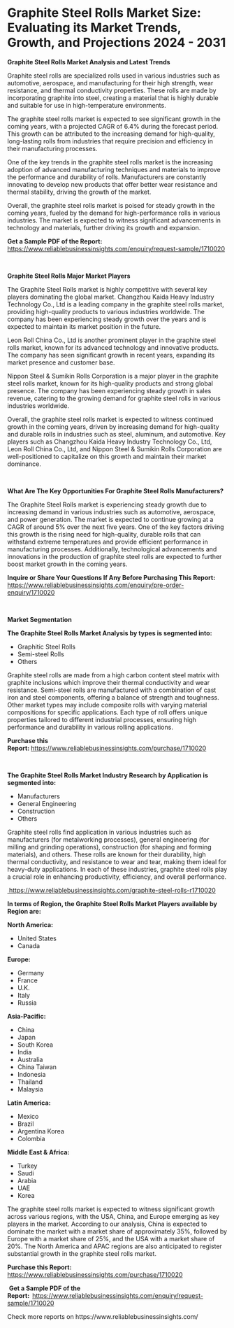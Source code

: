 <p><h1>Graphite Steel Rolls Market Size: Evaluating its Market Trends, Growth, and Projections 2024 - 2031</h1></p><p><strong>Graphite Steel Rolls Market Analysis and Latest Trends</strong></p>
<p><p>Graphite steel rolls are specialized rolls used in various industries such as automotive, aerospace, and manufacturing for their high strength, wear resistance, and thermal conductivity properties. These rolls are made by incorporating graphite into steel, creating a material that is highly durable and suitable for use in high-temperature environments.</p><p>The graphite steel rolls market is expected to see significant growth in the coming years, with a projected CAGR of 6.4% during the forecast period. This growth can be attributed to the increasing demand for high-quality, long-lasting rolls from industries that require precision and efficiency in their manufacturing processes.</p><p>One of the key trends in the graphite steel rolls market is the increasing adoption of advanced manufacturing techniques and materials to improve the performance and durability of rolls. Manufacturers are constantly innovating to develop new products that offer better wear resistance and thermal stability, driving the growth of the market.</p><p>Overall, the graphite steel rolls market is poised for steady growth in the coming years, fueled by the demand for high-performance rolls in various industries. The market is expected to witness significant advancements in technology and materials, further driving its growth and expansion.</p></p>
<p><strong>Get a Sample PDF of the Report:&nbsp;</strong> <a href="https://www.reliablebusinessinsights.com/enquiry/request-sample/1710020">https://www.reliablebusinessinsights.com/enquiry/request-sample/1710020</a></p>
<p>&nbsp;</p>
<p><strong>Graphite Steel Rolls Major Market Players</strong></p>
<p><p>The Graphite Steel Rolls market is highly competitive with several key players dominating the global market. Changzhou Kaida Heavy Industry Technology Co., Ltd is a leading company in the graphite steel rolls market, providing high-quality products to various industries worldwide. The company has been experiencing steady growth over the years and is expected to maintain its market position in the future.</p><p>Leon Roll China Co., Ltd is another prominent player in the graphite steel rolls market, known for its advanced technology and innovative products. The company has seen significant growth in recent years, expanding its market presence and customer base.</p><p>Nippon Steel & Sumikin Rolls Corporation is a major player in the graphite steel rolls market, known for its high-quality products and strong global presence. The company has been experiencing steady growth in sales revenue, catering to the growing demand for graphite steel rolls in various industries worldwide.</p><p>Overall, the graphite steel rolls market is expected to witness continued growth in the coming years, driven by increasing demand for high-quality and durable rolls in industries such as steel, aluminum, and automotive. Key players such as Changzhou Kaida Heavy Industry Technology Co., Ltd, Leon Roll China Co., Ltd, and Nippon Steel & Sumikin Rolls Corporation are well-positioned to capitalize on this growth and maintain their market dominance.</p></p>
<p>&nbsp;</p>
<p><strong>What Are The Key Opportunities For Graphite Steel Rolls Manufacturers?</strong></p>
<p><p>The Graphite Steel Rolls market is experiencing steady growth due to increasing demand in various industries such as automotive, aerospace, and power generation. The market is expected to continue growing at a CAGR of around 5% over the next five years. One of the key factors driving this growth is the rising need for high-quality, durable rolls that can withstand extreme temperatures and provide efficient performance in manufacturing processes. Additionally, technological advancements and innovations in the production of graphite steel rolls are expected to further boost market growth in the coming years.</p></p>
<p><strong>Inquire or Share Your Questions If Any Before Purchasing This Report:</strong> <a href="https://www.reliablebusinessinsights.com/enquiry/pre-order-enquiry/1710020">https://www.reliablebusinessinsights.com/enquiry/pre-order-enquiry/1710020</a></p>
<p>&nbsp;</p>
<p><strong>Market Segmentation</strong></p>
<p><strong>The Graphite Steel Rolls Market Analysis by types is segmented into:</strong></p>
<p><ul><li>Graphitic Steel Rolls</li><li>Semi-steel Rolls</li><li>Others</li></ul></p>
<p><p>Graphite steel rolls are made from a high carbon content steel matrix with graphite inclusions which improve their thermal conductivity and wear resistance. Semi-steel rolls are manufactured with a combination of cast iron and steel components, offering a balance of strength and toughness. Other market types may include composite rolls with varying material compositions for specific applications. Each type of roll offers unique properties tailored to different industrial processes, ensuring high performance and durability in various rolling applications.</p></p>
<p><strong>Purchase this Report:&nbsp;</strong><a href="https://www.reliablebusinessinsights.com/purchase/1710020">https://www.reliablebusinessinsights.com/purchase/1710020</a></p>
<p>&nbsp;</p>
<p><strong>The Graphite Steel Rolls Market Industry Research by Application is segmented into:</strong></p>
<p><ul><li>Manufacturers</li><li>General Engineering</li><li>Construction</li><li>Others</li></ul></p>
<p><p>Graphite steel rolls find application in various industries such as manufacturers (for metalworking processes), general engineering (for milling and grinding operations), construction (for shaping and forming materials), and others. These rolls are known for their durability, high thermal conductivity, and resistance to wear and tear, making them ideal for heavy-duty applications. In each of these industries, graphite steel rolls play a crucial role in enhancing productivity, efficiency, and overall performance.</p></p>
<p><a href="https://www.reliablebusinessinsights.com/graphite-steel-rolls-r1710020">&nbsp;https://www.reliablebusinessinsights.com/graphite-steel-rolls-r1710020</a></p>
<p><strong>In terms of Region, the Graphite Steel Rolls Market Players available by Region are:</strong></p>
<p>
    <p> <strong> North America: </strong>
        <ul>
            <li>United States</li>
            <li>Canada</li>
        </ul>
        </p> 
    <p> <strong> Europe: </strong>
        <ul>
            <li>Germany</li>
            <li>France</li>
            <li>U.K.</li>
            <li>Italy</li>
            <li>Russia</li>
        </ul>
        </p> 
    <p> <strong> Asia-Pacific: </strong>
        <ul>
            <li>China</li>
            <li>Japan</li>
            <li>South Korea</li>
            <li>India</li>
            <li>Australia</li>
            <li>China Taiwan</li>
            <li>Indonesia</li>
            <li>Thailand</li>
            <li>Malaysia</li>
        </ul>
        </p> 
    <p> <strong> Latin America: </strong>
        <ul>
            <li>Mexico</li>
            <li>Brazil</li>
            <li>Argentina Korea</li>
            <li>Colombia</li>
        </ul>
        </p> 
    <p> <strong> Middle East & Africa: </strong>
        <ul>
            <li>Turkey</li>
            <li>Saudi</li>
            <li>Arabia</li>
            <li>UAE</li>
            <li>Korea</li>
        </ul>
    </p>
    </p>
<p><p>The graphite steel rolls market is expected to witness significant growth across various regions, with the USA, China, and Europe emerging as key players in the market. According to our analysis, China is expected to dominate the market with a market share of approximately 35%, followed by Europe with a market share of 25%, and the USA with a market share of 20%. The North America and APAC regions are also anticipated to register substantial growth in the graphite steel rolls market.</p></p>
<p><strong>Purchase this Report: </strong><a href="https://www.reliablebusinessinsights.com/purchase/1710020">https://www.reliablebusinessinsights.com/purchase/1710020</a></p>
<p>&nbsp;<strong>Get a Sample PDF of the Report:&nbsp;&nbsp;</strong><a href="https://www.reliablebusinessinsights.com/enquiry/request-sample/1710020">https://www.reliablebusinessinsights.com/enquiry/request-sample/1710020</a></p>
<p><strong></strong></p>
<p>Check more reports on https://www.reliablebusinessinsights.com/</p>
